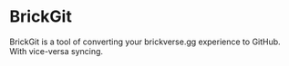 # BrickGit
BrickGit is a tool of converting your brickverse.gg experience to GitHub. With vice-versa syncing.
